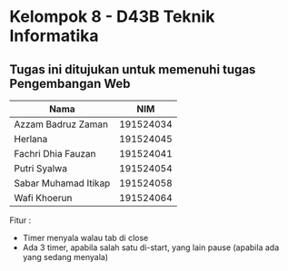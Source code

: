 # Kelompok 8 - D43B Teknik Informatika

## Tugas ini ditujukan untuk memenuhi tugas Pengembangan Web

| Nama                    | NIM        |
| ----------------------- | ---------- |
| Azzam Badruz Zaman      | 191524034  |
| Herlana                 | 191524045  |
| Fachri Dhia Fauzan      | 191524041  |
| Putri Syalwa            | 191524054  |
| Sabar Muhamad Itikap    | 191524058  |
| Wafi Khoerun            | 191524064  |

Fitur :
- Timer menyala walau tab di close
- Ada 3 timer, apabila salah satu di-start, yang lain pause (apabila ada yang sedang menyala)
